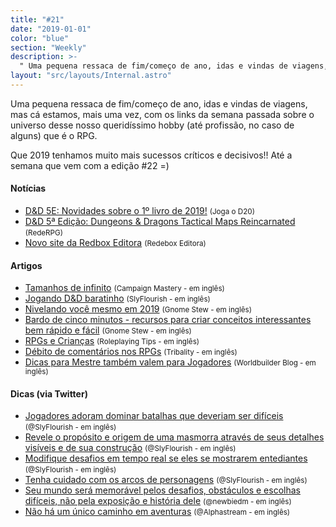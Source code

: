 ```yaml
---
title: "#21"
date: "2019-01-01"
color: "blue"
section: "Weekly"
description: >-
  " Uma pequena ressaca de fim/começo de ano, idas e vindas de viagens, mas cá estamos, mais uma vez, com os links da semana passada sobre o universo desse nosso queridíssimo hobby (até profissão, no caso de alguns) que é o RPG. Que 2019 tenhamos muito mais sucessos críticos e decisivos!! Até a semana que vem com a edição #22 =)"
layout: "src/layouts/Internal.astro"
---
```


Uma pequena ressaca de fim/começo de ano, idas e vindas de viagens, mas cá estamos, mais uma vez, com os links da semana passada sobre o universo desse nosso queridíssimo hobby (até profissão, no caso de alguns) que é o RPG.

Que 2019 tenhamos muito mais sucessos críticos e decisivos!! Até a semana que vem com a edição #22 =)

#### Notícias

- [D&D 5E: Novidades sobre o 1º livro de 2019!] <small>(Joga o D20)</small>
- [D&D 5ª Edição: Dungeons & Dragons Tactical Maps Reincarnated] <small>(RedeRPG)</small>
- [Novo site da Redbox Editora] <small>(Redebox Editora)</small>

#### Artigos

- [Tamanhos de infinito] <small>(Campaign Mastery - em inglês)</small>
- [Jogando D&D baratinho] <small>(SlyFlourish - em inglês)</small>
- [Nivelando você mesmo em 2019] <small>(Gnome Stew - em inglês)</small>
- [Bardo de cinco minutos - recursos para criar conceitos interessantes bem rápido e fácil] <small>(Gnome Stew - em inglês)</small>
- [RPGs e Crianças] <small>(Roleplaying Tips - em inglês)</small>
- [Débito de comentários nos RPGs] <small>(Tribality - em inglês)</small>
- [Dicas para Mestre também valem para Jogadores] <small>(Worldbuilder Blog - em inglês)</small>

#### Dicas (via Twitter)

- [Jogadores adoram dominar batalhas que deveriam ser difíceis] <small>(@SlyFlourish - em inglês)</small>
- [Revele o propósito e origem de uma masmorra através de seus detalhes visíveis e de sua construção] <small>(@SlyFlourish - em inglês)</small>
- [Modifique desafios em tempo real se eles se mostrarem entediantes] <small>(@SlyFlourish - em inglês)</small>
- [Tenha cuidado com os arcos de personagens] <small>(@SlyFlourish - em inglês)</small>
- [Seu mundo será memorável pelos desafios, obstáculos e escolhas difíceis, não pela exposição e história dele] <small>(@newbiedm - em inglês)</small>
- [Não há um único caminho em aventuras] <small>(@Alphastream - em inglês)</small>

[tamanhos de infinito]: http://www.campaignmastery.com/blog/sizes-of-infinity/
[jogando d&d baratinho]: http://slyflourish.com/playing_dnd_on_a_budget.html
[nivelando você mesmo em 2019]: https://gnomestew.com/leveling-yourself-in-2019/
[rpgs e crianças]: https://www.roleplayingtips.com/rptn/roleplaying-games-and-kids/
[débito de comentários nos rpgs]: https://www.tribality.com/2019/01/03/feedback-debt-in-tabletop-games/
[dicas para mestre também valem para jogadores]: https://worldbuilderblog.me/2019/01/03/that-gm-advice-also-applies-to-players/
[bardo de cinco minutos - recursos para criar conceitos interessantes bem rápido e fácil]: https://gnomestew.com/the-five-minute-bard-resources-to-create-sharp-concepts-in-no-time-flat/
[jogadores adoram dominar batalhas que deveriam ser difíceis]: https://twitter.com/SlyFlourish/status/1082004111485210625
[revele o propósito e origem de uma masmorra através de seus detalhes visíveis e de sua construção]: https://twitter.com/SlyFlourish/status/1081626645184823299
[modifique desafios em tempo real se eles se mostrarem entediantes]: https://twitter.com/SlyFlourish/status/1081234343668994048
[tenha cuidado com os arcos de personagens]: https://twitter.com/SlyFlourish/status/1080162106551554048
[seu mundo será memorável pelos desafios, obstáculos e escolhas difíceis, não pela exposição e história dele]: https://twitter.com/newbiedm/status/1081628712540520448
[não há um único caminho em aventuras]: https://twitter.com/Alphastream/status/1081236650955464705
[d&d 5e: novidades sobre o 1º livro de 2019!]: https://jogaod20.blogspot.com/2019/01/5e-livro-2019.html
[d&d 5ª edição: dungeons & dragons tactical maps reincarnated]: https://www.rederpg.com.br/2019/01/03/dd-5a-edicao-dungeons-dragons-tactical-maps-reincarnated/
[novo site da redbox editora]: https://redboxeditora.com.br/
